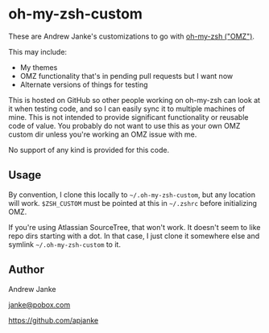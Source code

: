 # oh-my-zsh-custom

These are Andrew Janke's customizations to go with [oh-my-zsh ("OMZ")](https://github.com/robbyrussell/oh-my-zsh). 

This may include:

* My themes
* OMZ functionality that's in pending pull requests but I want now
* Alternate versions of things for testing

This is hosted on GitHub so other people working on oh-my-zsh can look at it when testing code, and so I can easily sync it to multiple machines of mine. This is not intended to provide significant functionality or reusable code of value. You probably do not want to use this as your own OMZ custom dir unless you're working an OMZ issue with me.

No support of any kind is provided for this code.

## Usage

By convention, I clone this locally to `~/.oh-my-zsh-custom`, but any location will work. `$ZSH_CUSTOM` must be pointed at this in `~/.zshrc` before initializing OMZ.

If you're using Atlassian SourceTree, that won't work. It doesn't seem to like repo dirs starting with a dot. In that case, I just clone it somewhere else and symlink `~/.oh-my-zsh-custom` to it.

## Author

Andrew Janke

janke@pobox.com

https://github.com/apjanke
